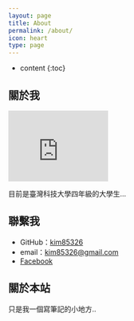 ```yaml
---
layout: page
title: About
permalink: /about/
icon: heart
type: page
---
```


* content
{:toc}

## 關於我

<iframe src="https://www.animen.com.tw/FilesUpload/CK-Images/150804_39_3.png" style="border: 0;height: 142px;width: 200px;overflow: hidden;" frameBorder="0"></iframe>

目前是臺灣科技大學四年級的大學生...

## 聯繫我

* GitHub：[kim85326](https://github.com/kim85326)
* email：kim85326@gmail.com
* [Facebook](https://www.facebook.com/kim85326)

## 關於本站

只是我一個寫筆記的小地方..
